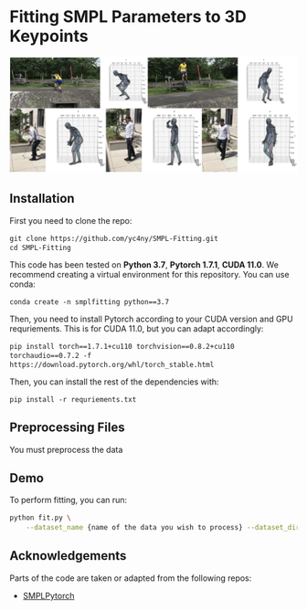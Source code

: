 # Fitting SMPL Parameters to 3D Keypoints

![teaser](assets/teaser.png)

## Installation
First you need to clone the repo:
```
git clone https://github.com/yc4ny/SMPL-Fitting.git
cd SMPL-Fitting
```
This code has been tested on **Python 3.7**, **Pytorch 1.7.1**, **CUDA 11.0**.
We recommend creating a virtual environment for this repository. You can use conda:
```
conda create -n smplfitting python==3.7
```

Then, you need to install Pytorch according to your CUDA version and GPU requriements. This is for CUDA 11.0, but you can adapt accordingly: 
```
pip install torch==1.7.1+cu110 torchvision==0.8.2+cu110 torchaudio==0.7.2 -f https://download.pytorch.org/whl/torch_stable.html
```

Then, you can install the rest of the dependencies with: 
```
pip install -r requriements.txt
```

## Preprocessing Files
You must preprocess the data

## Demo
To perform fitting, you can run:
```bash
python fit.py \
    --dataset_name {name of the data you wish to process} --dataset_dir {directory of the preprocessed .npy files}
```



## Acknowledgements
Parts of the code are taken or adapted from the following repos:
- [SMPLPytorch](https://github.com/gulvarol/smplpytorch)